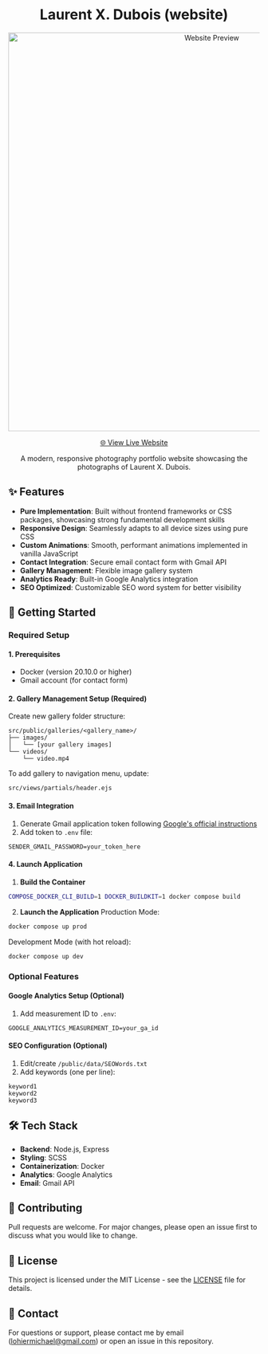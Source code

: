 <div align="center">

# Laurent X. Dubois (website)

<img
  src="public/gif/website-preview.gif"
  alt="Website Preview"
  width="800"
  style="max-width: 100%;">

[🌐 View Live Website](https://laurentxdubois.com)

A modern, responsive photography portfolio website showcasing the photographs
of Laurent X. Dubois.
</div>

## ✨ Features
- **Pure Implementation**: Built without frontend frameworks or CSS packages,
showcasing strong fundamental development skills
- **Responsive Design**: Seamlessly adapts to all device sizes using pure CSS
- **Custom Animations**: Smooth, performant animations implemented in vanilla
JavaScript
- **Contact Integration**: Secure email contact form with Gmail API
- **Gallery Management**: Flexible image gallery system
- **Analytics Ready**: Built-in Google Analytics integration
- **SEO Optimized**: Customizable SEO word system for better visibility

## 🚀 Getting Started

### Required Setup

#### 1. Prerequisites
- Docker (version 20.10.0 or higher)
- Gmail account (for contact form)

#### 2. Gallery Management Setup (Required)
Create new gallery folder structure:
```
src/public/galleries/<gallery_name>/
├── images/
│   └── [your gallery images]
└── videos/
    └── video.mp4
```

To add gallery to navigation menu, update:
```
src/views/partials/header.ejs
```

#### 3. Email Integration
1. Generate Gmail application token following
   [Google's official instructions](https://support.google.com/accounts/answer/185833?hl=en)
2. Add token to `.env` file:
```env
SENDER_GMAIL_PASSWORD=your_token_here
```

#### 4. Launch Application
1. **Build the Container**
```bash
COMPOSE_DOCKER_CLI_BUILD=1 DOCKER_BUILDKIT=1 docker compose build
```

2. **Launch the Application**
Production Mode:
```bash
docker compose up prod
```
Development Mode (with hot reload):
```bash
docker compose up dev
```

### Optional Features

#### Google Analytics Setup (Optional)
1. Add measurement ID to `.env`:
```env
GOOGLE_ANALYTICS_MEASUREMENT_ID=your_ga_id
```

#### SEO Configuration (Optional)
1. Edit/create `/public/data/SEOWords.txt`
2. Add keywords (one per line):
```
keyword1
keyword2
keyword3
```

## 🛠️ Tech Stack
- **Backend**: Node.js, Express
- **Styling**: SCSS
- **Containerization**: Docker
- **Analytics**: Google Analytics
- **Email**: Gmail API

## 📝 Contributing
Pull requests are welcome. For major changes, please open an issue first to
discuss what you would like to change.

## 📄 License
This project is licensed under the MIT License - see the [LICENSE](LICENSE)
file for details.

## 🤝 Contact
For questions or support, please contact me by email (lohiermichael@gmail.com)
or open an issue in this repository.
